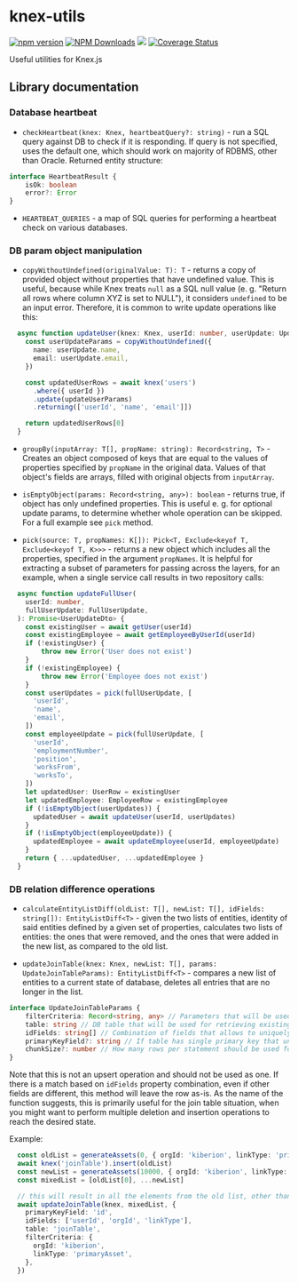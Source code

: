 # knex-utils

[![npm version](http://img.shields.io/npm/v/knex-utils.svg)](https://npmjs.org/package/knex-utils)
[![NPM Downloads](https://img.shields.io/npm/dm/knex-utils.svg)](https://npmjs.org/package/knex-utils)
![](https://github.com/knex/knex-utils/workflows/CI/badge.svg)
[![Coverage Status](https://coveralls.io/repos/knex/knex-utils/badge.svg?branch=master)](https://coveralls.io/r/knex/knex-utils?branch=master)

Useful utilities for Knex.js

## Library documentation

### Database heartbeat

* `checkHeartbeat(knex: Knex, heartbeatQuery?: string)` - run a SQL query against DB to check if it is responding. If query is not specified, uses the default one, which should work on majority of RDBMS, other than Oracle. Returned entity structure:
```ts
interface HeartbeatResult {
    isOk: boolean
    error?: Error
}
```  

* `HEARTBEAT_QUERIES` - a map of SQL queries for performing a heartbeat check on various databases.

### DB param object manipulation

* `copyWithoutUndefined(originalValue: T): T` - returns a copy of provided object without properties that have undefined value. This is useful, because while Knex treats `null` as a SQL null value (e. g. "Return all rows where column XYZ is set to NULL"), it considers `undefined` to be an input error. Therefore, it is common to write update operations like this:

```ts
  async function updateUser(knex: Knex, userId: number, userUpdate: UpdateUserRow): Promise<UserRow> {
    const userUpdateParams = copyWithoutUndefined({
      name: userUpdate.name,
      email: userUpdate.email,
    })

    const updatedUserRows = await knex('users')
      .where({ userId })
      .update(updateUserParams)
      .returning(['userId', 'name', 'email']])

    return updatedUserRows[0]
  }
```

* `groupBy(inputArray: T[], propName: string): Record<string, T>` - Creates an object composed of keys that are equal to the values of properties specified by `propName` in the original data. Values of that object's fields are arrays, filled with original objects from `inputArray`.

* `isEmptyObject(params: Record<string, any>): boolean` - returns true, if object has only undefined properties. This is useful e. g. for optional update params, to determine whether whole operation can be skipped. For a full example see `pick` method.

* `pick(source: T, propNames: K[]): Pick<T, Exclude<keyof T, Exclude<keyof T, K>>>` - returns a new object which includes all the properties, specified in the argument `propNames`. It is helpful for extracting a subset of parameters for passing across the layers, for an example, when a single service call results in two repository calls:

```ts
  async function updateFullUser(
    userId: number,
    fullUserUpdate: FullUserUpdate,
  ): Promise<UserUpdateDto> {
    const existingUser = await getUser(userId)
    const existingEmployee = await getEmployeeByUserId(userId)
    if (!existingUser) {
        throw new Error('User does not exist')
    }
    if (!existingEmployee) {
        throw new Error('Employee does not exist')
    }
    const userUpdates = pick(fullUserUpdate, [
      'userId',
      'name',
      'email',
    ])
    const employeeUpdate = pick(fullUserUpdate, [
      'userId',
      'employmentNumber',
      'position',
      'worksFrom',
      'worksTo',
    ])
    let updatedUser: UserRow = existingUser
    let updatedEmployee: EmployeeRow = existingEmployee
    if (!isEmptyObject(userUpdates)) {
      updatedUser = await updateUser(userId, userUpdates)
    }
    if (!isEmptyObject(employeeUpdate)) {
      updatedEmployee = await updateEmployee(userId, employeeUpdate)
    }
    return { ...updatedUser, ...updatedEmployee }
  }
```

### DB relation difference operations

* `calculateEntityListDiff(oldList: T[], newList: T[], idFields: string[]): EntityListDiff<T>` - given the two lists of entities, identity of said entities defined by a given set of properties, calculates two lists of entities: the ones that were removed, and the ones that were added in the new list, as compared to the old list.

* `updateJoinTable(knex: Knex, newList: T[], params: UpdateJoinTableParams): EntityListDiff<T>` - compares a new list of entities to a current state of database, deletes all entries that are no longer in the list.

```ts
interface UpdateJoinTableParams {
    filterCriteria: Record<string, any> // Parameters that will be used for retrieving the old list. Typically you would be using all or some fields from `idFields` param for the filter query, to ensure you are only updating relationships of a specific parent, although it is not impossible to imagine a scenario when you would like to potentially repopulate the whole table, which would require empty filter criteria.
    table: string // DB table that will be used for retrieving existing data, and deleting removed / inserting added data.
    idFields: string[] // Combination of fields that allows to uniquely identify each entity. For a join table that typically would be a combination of all the foreign key columns, but sometimes it may include additional columns as well (e. g. a columnm, specifying relation type between the linked entities). Note that it probably shouldn't be a synthetic, DB sequence-based primary key, because for new entries that were not yet inserted, you are unlikely to have them.    
    primaryKeyField?: string // If table has single primary key that uniquely identifies each row (typically a synthetic, DB sequence-based one), it can be used for batch deletion of removed entries, dramatically improving performance.
    chunkSize?: number // How many rows per statement should be used for batch insert/delete operations. Default is 100
}
```

Note that this is not an upsert operation and should not be used as one. If there is a match based on `idFields` property combination, even if other fields are different, this method will leave the row as-is. As the name of the function suggests, this is primarily useful for the join table situation, when you might want to perform multiple deletion and insertion operations to reach the desired state.

Example:
```ts
  const oldList = generateAssets(0, { orgId: 'kiberion', linkType: 'primaryAsset' }, 10)
  await knex('joinTable').insert(oldList)
  const newList = generateAssets(10000, { orgId: 'kiberion', linkType: 'primaryAsset' }, 4)
  const mixedList = [oldList[0], ...newList]

  // this will result in all the elements from the old list, other than the first one, to be deleted, and all the elements in the new list to be inserted
  await updateJoinTable(knex, mixedList, {
    primaryKeyField: 'id',
    idFields: ['userId', 'orgId', 'linkType'],
    table: 'joinTable',
    filterCriteria: {
      orgId: 'kiberion',
      linkType: 'primaryAsset',
    },
  })
```
